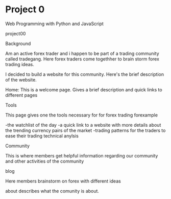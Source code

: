 # Project 0

Web Programming with Python and JavaScript


project00

Background

Am an active forex trader and i happen to be part of a trading community
called tradegang. Here forex traders come togethher to brain storm forex
trading ideas. 

I decided to build a website for this community. Here's the brief description of the website.

Home:
This is a welcome page. Gives a brief description and quick links to different pages

Tools

This page gives one the tools necessary for for forex trading forexample

-the watchlist of the day
-a quick link to a website with more details about the trending currency pairs of the market
-trading patterns for the traders to ease their trading technical anylsis

Community

This is where members get helpful information regarding our community and other activities of the community

blog

Here members brainstorm on forex with different ideas

about
describes what the comunity is about.



